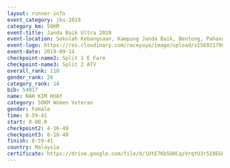```yaml
---
layout: runner-info 
event_category: jbu-2019 
category_km: 50KM 
event-title: Janda Baik Ultra 2019
event-location: Sekolah Kebangsaan, Kampung Janda Baik, Bentong, Pahang, Malaysia 
event-logo: https://res.cloudinary.com/raceyaya/image/upload/v1569217009/logo/janda-baik_vch1pc.jpg 
event-date: 2019-09-14 
checkpoint-name2: Split 1 E Farm 
checkpoint-name3: Split 2 ATV 
overall_rank: 118
gender_rank: 26
category_rank: 14
bib: 54017
name: NAH KIM HUAY
category: 50KM Women Veteran
gender: Female
time: 8-59-41
start: 0-00.0
checkpoint2: 4-16-49
checkpoint3: 8-18-48
finish: 8-59-41
country: Malaysia
certificate: https://drive.google.com/file/d/1UtE7Kb5OHCqzVrqYU3r5I8EGGsdfn7rv/view?usp=sharing
---
```

